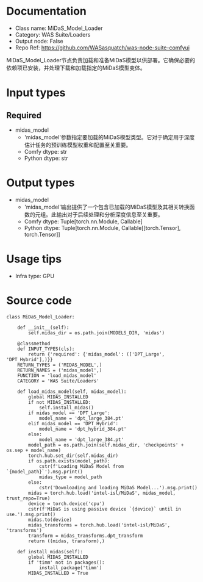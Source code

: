 # Documentation
- Class name: MiDaS_Model_Loader
- Category: WAS Suite/Loaders
- Output node: False
- Repo Ref: https://github.com/WASasquatch/was-node-suite-comfyui

MiDaS_Model_Loader节点负责加载和准备MiDaS模型以供部署。它确保必要的依赖项已安装，并处理下载和加载指定的MiDaS模型变体。

# Input types
## Required
- midas_model
    - 'midas_model'参数指定要加载的MiDaS模型类型。它对于确定用于深度估计任务的预训练模型权重和配置至关重要。
    - Comfy dtype: str
    - Python dtype: str

# Output types
- midas_model
    - 'midas_model'输出提供了一个包含已加载的MiDaS模型及其相关转换函数的元组。此输出对于后续处理和分析深度信息至关重要。
    - Comfy dtype: Tuple[torch.nn.Module, Callable]
    - Python dtype: Tuple[torch.nn.Module, Callable[[torch.Tensor], torch.Tensor]]

# Usage tips
- Infra type: GPU

# Source code
```
class MiDaS_Model_Loader:

    def __init__(self):
        self.midas_dir = os.path.join(MODELS_DIR, 'midas')

    @classmethod
    def INPUT_TYPES(cls):
        return {'required': {'midas_model': (['DPT_Large', 'DPT_Hybrid'],)}}
    RETURN_TYPES = ('MIDAS_MODEL',)
    RETURN_NAMES = ('midas_model',)
    FUNCTION = 'load_midas_model'
    CATEGORY = 'WAS Suite/Loaders'

    def load_midas_model(self, midas_model):
        global MIDAS_INSTALLED
        if not MIDAS_INSTALLED:
            self.install_midas()
        if midas_model == 'DPT_Large':
            model_name = 'dpt_large_384.pt'
        elif midas_model == 'DPT_Hybrid':
            model_name = 'dpt_hybrid_384.pt'
        else:
            model_name = 'dpt_large_384.pt'
        model_path = os.path.join(self.midas_dir, 'checkpoints' + os.sep + model_name)
        torch.hub.set_dir(self.midas_dir)
        if os.path.exists(model_path):
            cstr(f'Loading MiDaS Model from `{model_path}`').msg.print()
            midas_type = model_path
        else:
            cstr('Downloading and loading MiDaS Model...').msg.print()
        midas = torch.hub.load('intel-isl/MiDaS', midas_model, trust_repo=True)
        device = torch.device('cpu')
        cstr(f'MiDaS is using passive device `{device}` until in use.').msg.print()
        midas.to(device)
        midas_transforms = torch.hub.load('intel-isl/MiDaS', 'transforms')
        transform = midas_transforms.dpt_transform
        return ((midas, transform),)

    def install_midas(self):
        global MIDAS_INSTALLED
        if 'timm' not in packages():
            install_package('timm')
        MIDAS_INSTALLED = True
```